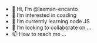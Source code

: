 - 👋 Hi, I’m @laxman-encanto
- 👀 I’m interested in coading
- 🌱 I’m currently learning node JS
- 💞️ I’m looking to collaborate on ...
- 📫 How to reach me ...

<!---
laxman-encanto/laxman-encanto is a ✨ special ✨ repository because its `README.md` (this file) appears on your GitHub profile.
You can click the Preview link to take a look at your changes.
--->
